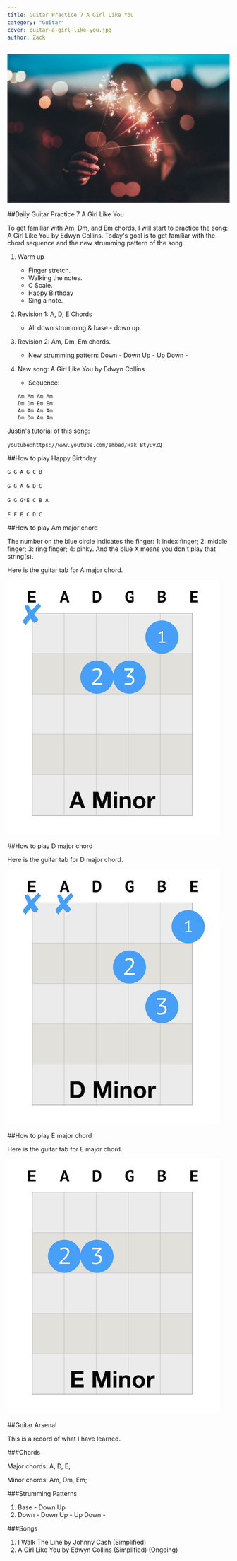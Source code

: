 ```yaml
---
title: Guitar Practice 7 A Girl Like You
category: "Guitar"
cover: guitar-a-girl-like-you.jpg
author: Zack
---
```


![Guitar Practice 7 A Girl Like You](guitar-a-girl-like-you.jpg)

##Daily Guitar Practice 7 A Girl Like You

To get familiar with Am, Dm, and Em chords, I will start to practice the song: A Girl Like You by Edwyn Collins. Today's goal is to get familiar with the chord sequence and the new strumming pattern of the song.

1. Warm up
   * Finger stretch.
   * Walking the notes.
   * C Scale.
   * Happy Birthday
   * Sing a note.

2. Revision 1: A, D, E Chords
   * All down strumming & base - down up.

3. Revision 2: Am, Dm, Em chords.
   * New strumming pattern: Down - Down Up - Up Down -

4. New song: A Girl Like You by Edwyn Collins
   * Sequence: 
   ```
   Am Am Am Am 
   Dm Dm Em Em
   Am Am Am Am
   Dm Dm Am Am
   ```


Justin's tutorial of this song:

`youtube:https://www.youtube.com/embed/Hak_BtyuyZQ`

##How to play Happy Birthday
```
G G A G C B

G G A G D C

G G G*E C B A

F F E C D C
```

##How to play Am major chord

The number on the blue circle indicates the finger: 1: index finger; 2: middle finger; 3: ring finger; 4: pinky. And the blue X means you don't play that string(s).

Here is the guitar tab for A major chord. 

![A minor Guitar Chord](a-minor-chord.jpg)

##How to play D major chord

Here is the guitar tab for D major chord.

![D Minor Guitar Chord](d-minor-chord.jpg)

##How to play E major chord

Here is the guitar tab for E major chord.

![E minor Guitar Chord](e-minor-chord.jpg)

##Guitar Arsenal

This is a record of what I have learned.

###Chords

Major chords: A, D, E;

Minor chords: Am, Dm, Em;

###Strumming Patterns

1. Base - Down Up
2. Down - Down Up - Up Down -

###Songs

1. I Walk The Line by Johnny Cash (Simplified)
2. A Girl Like You by Edwyn Collins (Simplified) (Ongoing)